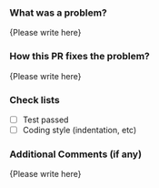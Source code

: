 ### What was a problem?

{Please write here}

### How this PR fixes the problem?

{Please write here}

### Check lists

- [ ] Test passed
- [ ] Coding style (indentation, etc)

### Additional Comments (if any)

{Please write here}
